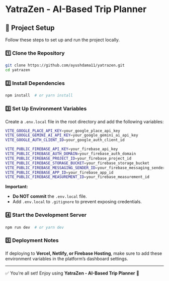 # YatraZen - AI-Based Trip Planner

## 🚀 Project Setup

Follow these steps to set up and run the project locally.

### 1️⃣ Clone the Repository
```sh
git clone https://github.com/ayushdama11/yatrazen.git
cd yatrazen
```

### 2️⃣ Install Dependencies
```sh
npm install  # or yarn install
```

### 3️⃣ Set Up Environment Variables
Create a `.env.local` file in the root directory and add the following variables:

```sh
VITE_GOOGLE_PLACE_API_KEY=your_google_place_api_key
VITE_GOOGLE_GEMINI_AI_API_KEY=your_google_gemini_ai_api_key
VITE_GOOGLE_AUTH_CLIENT_ID=your_google_auth_client_id

VITE_PUBLIC_FIREBASE_API_KEY=your_firebase_api_key
VITE_PUBLIC_FIREBASE_AUTH_DOMAIN=your_firebase_auth_domain
VITE_PUBLIC_FIREBASE_PROJECT_ID=your_firebase_project_id
VITE_PUBLIC_FIREBASE_STORAGE_BUCKET=your_firebase_storage_bucket
VITE_PUBLIC_FIREBASE_MESSAGING_SENDER_ID=your_firebase_messaging_sender_id
VITE_PUBLIC_FIREBASE_APP_ID=your_firebase_app_id
VITE_PUBLIC_FIREBASE_MEASUREMENT_ID=your_firebase_measurement_id
```

**Important:**
- **Do NOT commit** the `.env.local` file.
- Add `.env.local` to `.gitignore` to prevent exposing credentials.

### 4️⃣ Start the Development Server
```sh
npm run dev  # or yarn dev
```

### 5️⃣ Deployment Notes
If deploying to **Vercel, Netlify, or Firebase Hosting**, make sure to add these environment variables in the platform’s dashboard settings.

---

✅ You’re all set! Enjoy using **YatraZen - AI-Based Trip Planner** 🚀

